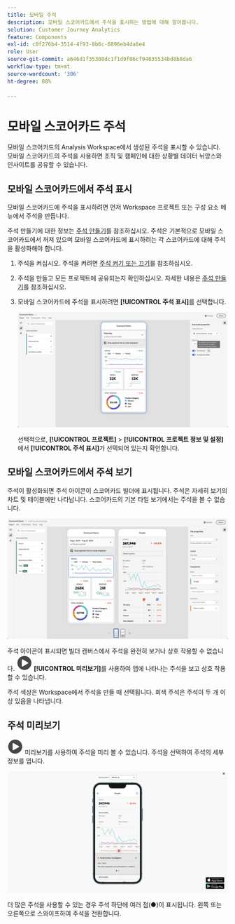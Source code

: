 ```yaml
---
title: 모바일 주석
description: 모바일 스코어카드에서 주석을 표시하는 방법에 대해 알아봅니다.
solution: Customer Journey Analytics
feature: Components
exl-id: c0f276b4-3514-4f93-8b6c-6896eb4da6e4
role: User
source-git-commit: a646d1f35308dc1f1d9f06cf94835534bd8b8da6
workflow-type: tm+mt
source-wordcount: '306'
ht-degree: 88%

---
```



# 모바일 스코어카드 주석

모바일 스코어카드의 Analysis Workspace에서 생성된 주석을 표시할 수 있습니다. 모바일 스코어카드의 주석을 사용하면 조직 및 캠페인에 대한 상황별 데이터 뉘앙스와 인사이트를 공유할 수 있습니다.


## 모바일 스코어카드에서 주석 표시

모바일 스코어카드에 주석을 표시하려면 먼저 Workspace 프로젝트 또는 구성 요소 메뉴에서 주석을 만듭니다.

주석 만들기에 대한 정보는 [주석 만들기](create-annotations.md)를 참조하십시오. 주석은 기본적으로 모바일 스코어카드에서 꺼져 있으며 모바일 스코어카드에 표시하려는 각 스코어카드에 대해 주석을 활성화해야 합니다.

1. 주석을 켜십시오. 주석을 켜려면 [주석 켜기 또는 끄기](overview.md#turn-annotations-on-or-off)를 참조하십시오.

1. 주석을 만들고 모든 프로젝트에 공유되는지 확인하십시오. 자세한 내용은 [주석 만들기](create-annotations.md)를 참조하십시오.

1. 모바일 스코어카드에 주석을 표시하려면 **[!UICONTROL 주석 표시]**&#x200B;를 선택합니다.

   ![Mobile annotations options for scorecards.](assets/annotations-scorecard-onoff.png)

   선택적으로, **[!UICONTROL 프로젝트]** > **[!UICONTROL 프로젝트 정보 및 설정]**&#x200B;에서 **[!UICONTROL 주석 표시]**&#x200B;가 선택되어 있는지 확인합니다.

## 모바일 스코어카드에서 주석 보기

주석이 활성화되면 주석 아이콘이 스코어카드 빌더에 표시됩니다. 주석은 자세히 보기의 차트 및 테이블에만 나타납니다. 스코어카드의 기본 타일 보기에서는 주석을 볼 수 없습니다.

![Scorecard Builder highlighting the annotation icons.](assets/annotations-scorecard.png)

주석 아이콘이 표시되면 빌더 캔버스에서 주석을 완전히 보거나 상호 작용할 수 없습니다. ![PlayCircle](/help/assets/icons/PlayCircle.svg) **[!UICONTROL 미리보기]**&#x200B;를 사용하여 앱에 나타나는 주석을 보고 상호 작용할 수 있습니다.

주석 색상은 Workspace에서 주석을 만들 때 선택됩니다. 회색 주석은 주석이 두 개 이상 있음을 나타냅니다.

## 주석 미리보기

![PlayCircle](/help/assets/icons/PlayCircle.svg) 미리보기를 사용하여 주석을 미리 볼 수 있습니다. 주석을 선택하여 주석의 세부 정보를 엽니다.

![Annotation mobile scorecard preview](assets/annotations-scorecard-preview.png)

더 많은 주석을 사용할 수 있는 경우 주석 하단에 여러 점(●)이 표시됩니다. 왼쪽 또는 오른쪽으로 스와이프하여 주석을 전환합니다.
